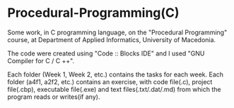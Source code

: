 # Procedural-Programming(C)

Some work, in C programming language, on the "Procedural Programming" course, at Department of Applied Informatics, University of Macedonia.

The code were created using "Code :: Blocks IDE" and I used "GNU Compiler for C / C ++".

Each folder (Week 1, Week 2, etc.) contains the tasks for each week.
Each folder (a4f1, a2f2, etc.) contains an exercise, with code file(.c), project file(.cbp), executable file(.exe) and text files(.txt/.dat/.md) from which the program reads or writes(if any).
